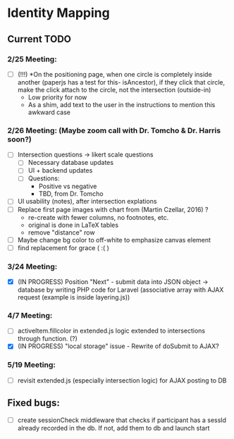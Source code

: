 # Identity Mapping

## Current TODO

### 2/25 Meeting:
  - [ ] (!!!) *On the positioning page, when one circle is completely inside another (paperjs has a test for this- isAncestor), if they click that circle, make the click attach to the circle, not the intersection (outside-in)
    - Low priority for now
    - As a shim, add text to the user in the instructions to mention this awkward case
    
### 2/26 Meeting: (Maybe zoom call with Dr. Tomcho & Dr. Harris soon?)
  - [ ] Intersection questions -> likert scale questions
    - [ ] Necessary database updates
    - [ ] UI + backend updates
    - [ ] Questions:
      - Positive vs negative
      - TBD, from Dr. Tomcho
  - [ ] UI usability (notes), after intersection explations
  - [ ] Replace first page images with chart from (Martin Czellar, 2016) ?
    - re-create with fewer columns, no footnotes, etc.
    - original is done in LaTeX tables
    - remove "distance" row
  - [ ] Maybe change bg color to off-white to emphasize canvas element
  - [ ] find replacement for grace ( :( )
  
### 3/24 Meeting: 
  - [x] (IN PROGRESS) Position "Next" - submit data into JSON object -> database by writing PHP code for Laravel (associative array with AJAX request (example is inside layering.js))
  
### 4/7 Meeting:
  - [ ] activeItem.fillcolor in extended.js logic extended to intersections through function. (?)
  - [x] (IN PROGRESS) "local storage" issue - Rewrite of doSubmit to AJAX?
  
### 5/19 Meeting:
  - [ ] revisit extended.js (especially intersection logic) for AJAX posting to DB 

## Fixed bugs:
  - [ ] create sessionCheck middleware that checks if participant has a sessId already recorded in the db. If not, add them to db and launch start

